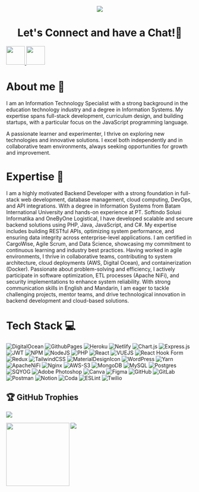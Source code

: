 <p align="center">
  <img src="https://capsule-render.vercel.app/api?type=waving&color=gradient&text=Hello!&height=100&section=header"/>
</p>

<h1 align="center">
  Let's Connect and have a Chat!💬
</h1>

<a href="https://www.linkedin.com/in/julia-veronica/">
  <img height="50" src="https://user-images.githubusercontent.com/46517096/166973395-19676cd8-f8ec-4abf-83ff-da8243505b82.png"/>
</a>
<a href="https://www.instagram.com/juliaveronica.2/">
  <img height="50" src="https://user-images.githubusercontent.com/46517096/166974368-9798f39f-1f46-499c-b14e-81f0a3f83a06.png"/>
</a>

# About me 💫

<!--
**juliaveronica02/juliaveronica02** is a ✨ _special_ ✨ repository because its `README.md` (this file) appears on your GitHub profile.

Here are some ideas to get you started:

- 🔭 I’m currently working on ...
- 🌱 I’m currently learning ...
- 👯 I’m looking to collaborate on ...
- 🤔 I’m looking for help with ...
- 💬 Ask me about ...
- 📫 How to reach me: ...
- 😄 Pronouns: ...
- ⚡ Fun fact: ...
-->
I am an Information Technology Specialist with a strong background in the education technology industry and a degree in Information Systems. My expertise spans full-stack development, curriculum design, and building startups, with a particular focus on the JavaScript programming language.

A passionate learner and experimenter, I thrive on exploring new technologies and innovative solutions. I excel both independently and in collaborative team environments, always seeking opportunities for growth and improvement.

# Expertise 🚀
I am a highly motivated Backend Developer with a strong foundation in full-stack web development, database management, cloud computing, DevOps, and API integrations. With a degree in Information Systems from Batam International University and hands-on experience at PT. Softindo Solusi Informatika and OneByOne Logistical, I have developed scalable and secure backend solutions using PHP, Java, JavaScript, and C#. My expertise includes building RESTful APIs, optimizing system performance, and ensuring data integrity across enterprise-level applications. I am certified in CargoWise, Agile Scrum, and Data Science, showcasing my commitment to continuous learning and industry best practices. Having worked in agile environments, I thrive in collaborative teams, contributing to system architecture, cloud deployments (AWS, Digital Ocean), and containerization (Docker). Passionate about problem-solving and efficiency, I actively participate in software optimization, ETL processes (Apache NiFi), and security implementations to enhance system reliability. With strong communication skills in English and Mandarin, I am eager to tackle challenging projects, mentor teams, and drive technological innovation in backend development and cloud-based solutions.

# Tech Stack 💻
![DigitalOcean](https://img.shields.io/badge/DigitalOcean-%230167ff.svg?style=for-the-badge&logo=digitalOcean&logoColor=white) ![GithubPages](https://img.shields.io/badge/github%20pages-121013?style=for-the-badge&logo=github&logoColor=white) ![Heroku](https://img.shields.io/badge/heroku-%23430098.svg?style=for-the-badge&logo=heroku&logoColor=white) ![Netlify](https://img.shields.io/badge/netlify-%23000000.svg?style=for-the-badge&logo=netlify&logoColor=#00C7B7) ![Chart.js](https://img.shields.io/badge/chart.js-F5788D.svg?style=for-the-badge&logo=chart.js&logoColor=white) ![Express.js](https://img.shields.io/badge/express.js-%23404d59.svg?style=for-the-badge&logo=express&logoColor=%2361DAFB) ![JWT](https://img.shields.io/badge/JWT-black?style=for-the-badge&logo=JSON%20web%20tokens) ![NPM](https://img.shields.io/badge/NPM-%23CB3837.svg?style=for-the-badge&logo=npm&logoColor=white) ![NodeJS](https://img.shields.io/badge/node.js-6DA55F?style=for-the-badge&logo=node.js&logoColor=white) ![PHP](https://img.shields.io/badge/php-6DA55F?style=for-the-badge&logo=php&logoColor=white) ![React](https://img.shields.io/badge/react-%2320232a.svg?style=for-the-badge&logo=react&logoColor=%2361DAFB) ![VUEJS](https://img.shields.io/badge/vue-%2320232a.svg?style=for-the-badge&logo=vue&logoColor=%2361DAFB) ![React Hook Form](https://img.shields.io/badge/React%20Hook%20Form-%23EC5990.svg?style=for-the-badge&logo=reacthookform&logoColor=white) ![Redux](https://img.shields.io/badge/redux-%23593d88.svg?style=for-the-badge&logo=redux&logoColor=white) ![TailwindCSS](https://img.shields.io/badge/tailwindcss-%2338B2AC.svg?style=for-the-badge&logo=tailwind-css&logoColor=white) ![MaterialDesignIcon](https://img.shields.io/badge/mdi-%2338B2AC.svg?style=for-the-badge&logo=mdi&logoColor=white) ![WordPress](https://img.shields.io/badge/WordPress-%23117AC9.svg?style=for-the-badge&logo=WordPress&logoColor=white) ![Yarn](https://img.shields.io/badge/yarn-%232C8EBB.svg?style=for-the-badge&logo=yarn&logoColor=white) ![ApacheNiFi](https://img.shields.io/badge/apache-%23D42029.svg?style=for-the-badge&logo=apachenifi&logoColor=white) ![Nginx](https://img.shields.io/badge/nginx-%23009639.svg?style=for-the-badge&logo=nginx&logoColor=white) ![AWS-S3](https://img.shields.io/badge/AWS-S3-%23009639.svg?style=for-the-badge&logo=AWS-S3&logoColor=white) ![MongoDB](https://img.shields.io/badge/MongoDB-%234ea94b.svg?style=for-the-badge&logo=mongodb&logoColor=white) ![MySQL](https://img.shields.io/badge/mysql-4479A1.svg?style=for-the-badge&logo=mysql&logoColor=white) ![Postgres](https://img.shields.io/badge/postgres-%23316192.svg?style=for-the-badge&logo=postgresql&logoColor=white) ![SQYOG](https://img.shields.io/badge/sqyog-%2307405e.svg?style=for-the-badge&logo=sqlite&logoColor=white) ![Adobe Photoshop](https://img.shields.io/badge/adobe%20photoshop-%2331A8FF.svg?style=for-the-badge&logo=adobe%20photoshop&logoColor=white) ![Canva](https://img.shields.io/badge/Canva-%2300C4CC.svg?style=for-the-badge&logo=Canva&logoColor=white) ![Figma](https://img.shields.io/badge/figma-%23F24E1E.svg?style=for-the-badge&logo=figma&logoColor=white) ![GitHub](https://img.shields.io/badge/github-%23121011.svg?style=for-the-badge&logo=github&logoColor=white) ![GitLab](https://img.shields.io/badge/gitlab-%23181717.svg?style=for-the-badge&logo=gitlab&logoColor=white) ![Postman](https://img.shields.io/badge/Postman-FF6C37?style=for-the-badge&logo=postman&logoColor=white) ![Notion](https://img.shields.io/badge/Notion-%23000000.svg?style=for-the-badge&logo=notion&logoColor=white) ![Coda](https://img.shields.io/badge/coda-%230A0FFF.svg?style=for-the-badge&logo=coda&logoColor=white) ![ESLint](https://img.shields.io/badge/ESLint-4B3263?style=for-the-badge&logo=eslint&logoColor=white) ![Twilio](https://img.shields.io/badge/Twilio-F22F46?style=for-the-badge&logo=Twilio&logoColor=white)

## 🏆 GitHub Trophies
![](https://github-profile-trophy.vercel.app/?username=juliaveronica02&theme=gruvbox&no-frame=false&no-bg=false&margin-w=4)

<div>
  <img height="170" align="left" src="https://github-readme-stats.vercel.app/api?username=juliaveronica02&count_private=true&include_all_commits=true" />
  <img src="https://github-readme-stats.vercel.app/api/top-langs/?username=juliaveronica02&layout=compact" />
</div>
